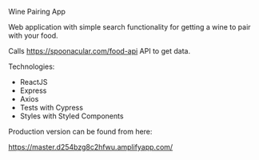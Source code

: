 Wine Pairing App

Web application with simple search functionality for getting a wine to pair with your food.

Calls https://spoonacular.com/food-api API to get data.

Technologies:

- ReactJS
- Express
- Axios
- Tests with Cypress
- Styles with Styled Components

Production version can be found from here:

https://master.d254bzg8c2hfwu.amplifyapp.com/

